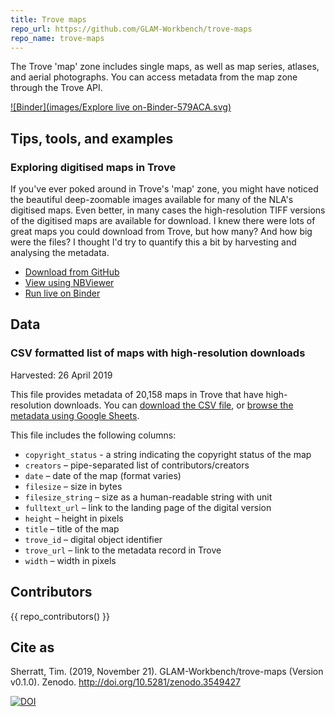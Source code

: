 ```yaml
---
title: Trove maps
repo_url: https://github.com/GLAM-Workbench/trove-maps
repo_name: trove-maps
---
```


The Trove 'map' zone includes single maps, as well as map series, atlases, and aerial photographs. You can access metadata from the map zone through the Trove API.

[![Binder](images/Explore live on-Binder-579ACA.svg)](https://mybinder.org/v2/gh/GLAM-Workbench/trove-maps/master)

## Tips, tools, and examples

### Exploring digitised maps in Trove
If you've ever poked around in Trove's 'map' zone, you might have noticed the beautiful deep-zoomable images available for many of the NLA's digitised maps. Even better, in many cases the high-resolution TIFF versions of the digitised maps are available for download. I knew there were lots of great maps you could download from Trove, but how many? And how big were the files? I thought I'd try to quantify this a bit by harvesting and analysing the metadata.

* [Download from GitHub](https://github.com/GLAM-Workbench/trove-maps/blob/master/Exploring-digitised-maps.ipynb)
* [View using NBViewer](https://nbviewer.jupyter.org/github/GLAM-Workbench/trove-maps/blob/master/Exploring-digitised-maps.ipynb)
* [Run live on Binder](https://mybinder.org/v2/gh/GLAM-Workbench/trove-maps/master?filepath=Exploring-digitised-maps.ipynb)

## Data

### CSV formatted list of maps with high-resolution downloads

Harvested: 26 April 2019

This file provides metadata of 20,158 maps in Trove that have high-resolution downloads. You can [download the CSV file](https://github.com/GLAM-Workbench/trove-maps/blob/master/single_maps.csv), or [browse the metadata using Google Sheets](https://docs.google.com/spreadsheets/d/1yBPcCk9wIRovRacKbfrlyThWrzGXLF79Lr0GIQbaO9Y/edit?usp=sharing).

This file includes the following columns:

+ `copyright_status` - a string indicating the copyright status of the map
+ `creators` – pipe-separated list of contributors/creators
+ `date` – date of the map (format varies)
+ `filesize` – size in bytes
+ `filesize_string` – size as a human-readable string with unit
+ `fulltext_url` – link to the landing page of the digital version
+ `height` – height in pixels
+ `title` – title of the map
+ `trove_id` – digital object identifier
+ `trove_url` – link to the metadata record in Trove
+ `width` – width in pixels

## Contributors

{{ repo_contributors() }}

## Cite as

Sherratt, Tim. (2019, November 21). GLAM-Workbench/trove-maps (Version v0.1.0). Zenodo. <http://doi.org/10.5281/zenodo.3549427>

[![DOI](https://zenodo.org/badge/DOI/10.5281/zenodo.3549427.svg)](https://doi.org/10.5281/zenodo.3549427)
